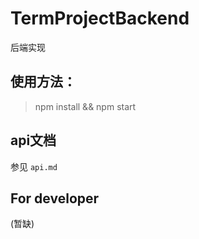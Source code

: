 # TermProjectBackend

后端实现

## 使用方法：

> npm install && npm start

## api文档

参见 `api.md`

## For developer

(暂缺)

